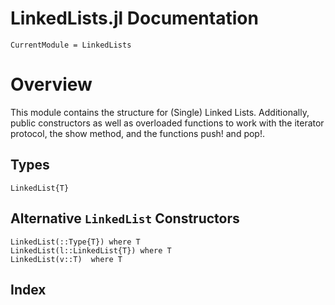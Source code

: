 # LinkedLists.jl Documentation

```@meta
CurrentModule = LinkedLists
```
# Overview
This module contains the structure for (Single) Linked Lists.
Additionally, public constructors as well as overloaded functions
to work with the iterator protocol, the show method, 
and the functions push! and pop!.

## Types

```@docs
LinkedList{T} 
```

## Alternative `LinkedList` Constructors

```@docs
LinkedList(::Type{T}) where T
LinkedList(l::LinkedList{T}) where T
LinkedList(v::T)  where T
```

## Index
```@index
```

